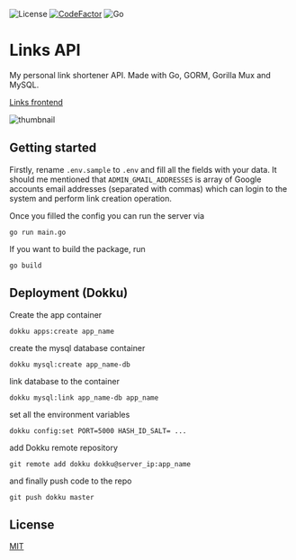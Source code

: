 ![License](https://img.shields.io/github/license/AdrianOrlow/links-api)
[![CodeFactor](https://www.codefactor.io/repository/github/adrianorlow/links-api/badge)](https://www.codefactor.io/repository/github/adrianorlow/links-api)
![Go](https://img.shields.io/github/go-mod/go-version/AdrianOrlow/links-api)
# Links API

My personal link shortener API. Made with Go, GORM, Gorilla Mux and MySQL.

[Links frontend](https://github.com/AdrianOrlow/links)

![thumbnail](https://user-images.githubusercontent.com/10941338/71741122-5076fc00-2e5e-11ea-9ee4-253e3ae56654.png)

## Getting started

Firstly, rename `.env.sample` to `.env` and fill all the fields with your data.
It should me mentioned that `ADMIN_GMAIL_ADDRESSES` is array of Google accounts email addresses (separated with commas) which
can login to the system and perform link creation operation.

Once you filled the config you can run the server via

```
go run main.go
```

If you want to build the package, run

```
go build
```

## Deployment (Dokku)

Create the app container

```
dokku apps:create app_name
```

create the mysql database container

```
dokku mysql:create app_name-db
```

link database to the container

```
dokku mysql:link app_name-db app_name
```

set all the environment variables
   
```
dokku config:set PORT=5000 HASH_ID_SALT= ...
```

add Dokku remote repository

```
git remote add dokku dokku@server_ip:app_name
```

and finally push code to the repo

```
git push dokku master
```

## License

[MIT](https://choosealicense.com/licenses/mit/)